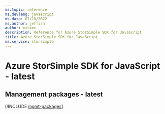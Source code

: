 ```yaml
---
ms.topic: reference
ms.devlang: javascript
ms.data: 07/18/2022
ms.author: jeffish
author: xirzec
description: Reference for Azure StorSimple SDK for JavaScript
title: Azure StorSimple SDK for JavaScript
ms.service: storsimple
---
```

# Azure StorSimple SDK for JavaScript - latest

## Management packages - latest
[!INCLUDE [mgmt-packages](storsimple-mgmt-index.md)]

